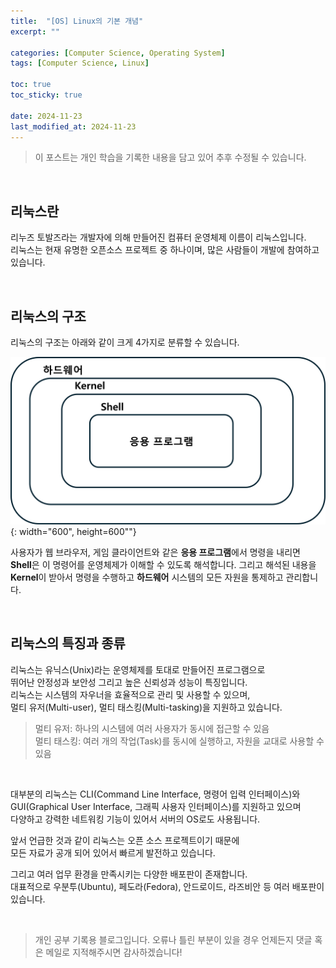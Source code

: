 ```yaml
---
title:  "[OS] Linux의 기본 개념"
excerpt: ""

categories: [Computer Science, Operating System]
tags: [Computer Science, Linux]

toc: true
toc_sticky: true

date: 2024-11-23
last_modified_at: 2024-11-23
---
```


> 이 포스트는 개인 학습을 기록한 내용을 담고 있어 추후 수정될 수 있습니다.  

<br/>

## 리눅스란

리누즈 토발즈라는 개발자에 의해 만들어진 컴퓨터 운영체제 이름이 리눅스입니다.  
리눅스는 현재 유명한 오픈소스 프로젝트 중 하나이며, 많은 사람들이 개발에 참여하고 있습니다.  

<br/>

## 리눅스의 구조

리눅스의 구조는 아래와 같이 크게 4가지로 분류할 수 있습니다.  

![리눅스구조](/assets/img/CS/리눅스_구조.png){: width="600", height=600""}  

사용자가 웹 브라우저, 게임 클라이언트와 같은 **응용 프로그램**에서 명령을 내리면  
**Shell**은 이 명령어를 운영체제가 이해할 수 있도록 해석합니다. 그리고 해석된 내용을  
**Kernel**이 받아서 명령을 수행하고 **하드웨어** 시스템의 모든 자원을 통제하고 관리합니다.  

<br/>

## 리눅스의 특징과 종류

리눅스는 유닉스(Unix)라는 운영체제를 토대로 만들어진 프로그램으로  
뛰어난 안정성과 보안성 그리고 높은 신뢰성과 성능이 특징입니다.  
리눅스는 시스템의 자우너을 효율적으로 관리 및 사용할 수 있으며,  
멀티 유저(Multi-user), 멀티 태스킹(Multi-tasking)을 지원하고 있습니다.  

> 멀티 유저: 하나의 시스템에 여러 사용자가 동시에 접근할 수 있음  
> 멀티 태스킹: 여러 개의 작업(Task)를 동시에 실행하고, 자원을 교대로 사용할 수 있음  

<br/>

대부분의 리눅스는 CLI(Command Line Interface, 명령어 입력 인터페이스)와  
GUI(Graphical User Interface, 그래픽 사용자 인터페이스)를 지원하고 있으며  
다양하고 강력한 네트워킹 기능이 있어서 서버의 OS로도 사용됩니다.  

앞서 언급한 것과 같이 리눅스는 오픈 소스 프로젝트이기 때문에  
모든 자료가 공개 되어 있어서 빠르게 발전하고 있습니다.  

그리고 여러 업무 환경을 만족시키는 다양한 배포판이 존재합니다.  
대표적으로 우분투(Ubuntu), 페도라(Fedora), 안드로이드, 라즈비안 등 여러 배포판이 있습니다.  

<br/>

> 개인 공부 기록용 블로그입니다. 오류나 틀린 부분이 있을 경우 언제든지 댓글 혹은 메일로 지적해주시면 감사하겠습니다!